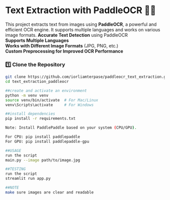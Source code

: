 # Text Extraction with PaddleOCR 📝🚀
This project extracts text from images using **PaddleOCR**, a powerful and efficient OCR engine. It supports multiple languages and works on various image formats.
**Accurate Text Detection** using PaddleOCR  
**Supports Multiple Languages**  
**Works with Different Image Formats** (JPG, PNG, etc.)  
**Custom Preprocessing for Improved OCR Performance**  

### 1️⃣ **Clone the Repository**
```bash
git clone https://github.com/iorliamterpase/paddleocr_text_extraction.git
cd text_extraction_paddleocr

##create and activate an environment
python -m venv venv
source venv/bin/activate  # For Mac/Linux
venv\Scripts\activate     # For Windows

##install dependencies
pip install -r requirements.txt

Note: Install PaddlePaddle based on your system (CPU/GPU).

For CPU: pip install paddlepaddle
For GPU: pip install paddlepaddle-gpu

##USAGE
run the script
main.py --image path/to/image.jpg

##TESTING
run the script
streamlit run app.py

##NOTE
make sure images are clear and readable




